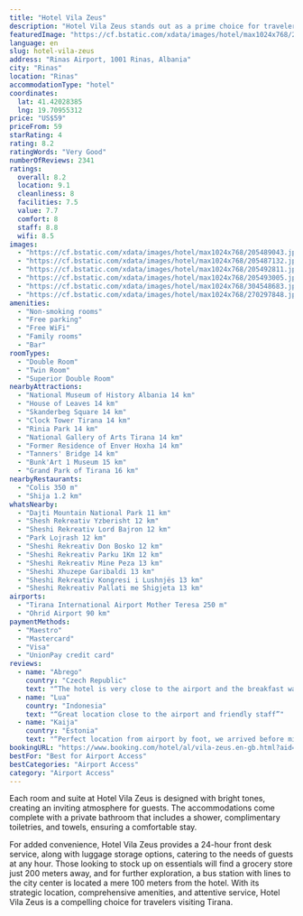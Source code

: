 ```yaml
---
title: "Hotel Vila Zeus"
description: "Hotel Vila Zeus stands out as a prime choice for travelers seeking convenience and comfort right next to Tirana Airport."
featuredImage: "https://cf.bstatic.com/xdata/images/hotel/max1024x768/205489043.jpg?k=6c926b4fe0d1315296b4b1435a665180a6ef88aa7a529074da6092b0f2d51712&o=&hp=1"
language: en
slug: hotel-vila-zeus
address: "Rinas Airport, 1001 Rinas, Albania"
city: "Rinas"
location: "Rinas"
accommodationType: "hotel"
coordinates:
  lat: 41.42028385
  lng: 19.70955312
price: "US$59"
priceFrom: 59
starRating: 4
rating: 8.2
ratingWords: "Very Good"
numberOfReviews: 2341
ratings:
  overall: 8.2
  location: 9.1
  cleanliness: 8
  facilities: 7.5
  value: 7.7
  comfort: 8
  staff: 8.8
  wifi: 8.5
images:
  - "https://cf.bstatic.com/xdata/images/hotel/max1024x768/205489043.jpg?k=6c926b4fe0d1315296b4b1435a665180a6ef88aa7a529074da6092b0f2d51712&o=&hp=1"
  - "https://cf.bstatic.com/xdata/images/hotel/max1024x768/205487132.jpg?k=9d70962be2a322b2e15eab2d5fb8b3c252de776169015eb2fb9748bde748aad1&o=&hp=1"
  - "https://cf.bstatic.com/xdata/images/hotel/max1024x768/205492811.jpg?k=6035692badecc7c8b3edf0c026e79c76812770188616c35e685710cb8e3275b9&o=&hp=1"
  - "https://cf.bstatic.com/xdata/images/hotel/max1024x768/205493005.jpg?k=fef984cb26be379c7f192a025c8706d702b91cc7a7ad9f443b4f198d255ce6e0&o=&hp=1"
  - "https://cf.bstatic.com/xdata/images/hotel/max1024x768/304548683.jpg?k=f722e08e31b33cda98e2d337145b8adbdd829c04ddfe2cf9174bbb9664b7d03d&o=&hp=1"
  - "https://cf.bstatic.com/xdata/images/hotel/max1024x768/270297848.jpg?k=45ce60d9fae781ecbd86b74b78b5cb9b15c1cc045394e8a5456454911f97b44f&o=&hp=1"
amenities:
  - "Non-smoking rooms"
  - "Free parking"
  - "Free WiFi"
  - "Family rooms"
  - "Bar"
roomTypes:
  - "Double Room"
  - "Twin Room"
  - "Superior Double Room"
nearbyAttractions:
  - "National Museum of History Albania 14 km"
  - "House of Leaves 14 km"
  - "Skanderbeg Square 14 km"
  - "Clock Tower Tirana 14 km"
  - "Rinia Park 14 km"
  - "National Gallery of Arts Tirana 14 km"
  - "Former Residence of Enver Hoxha 14 km"
  - "Tanners' Bridge 14 km"
  - "Bunk'Art 1 Museum 15 km"
  - "Grand Park of Tirana 16 km"
nearbyRestaurants:
  - "Colis 350 m"
  - "Shija 1.2 km"
whatsNearby:
  - "Dajti Mountain National Park 11 km"
  - "Shesh Rekreativ Yzberisht 12 km"
  - "Sheshi Rekreativ Lord Bajron 12 km"
  - "Park Lojrash 12 km"
  - "Sheshi Rekreativ Don Bosko 12 km"
  - "Sheshi Rekreativ Parku 1Km 12 km"
  - "Sheshi Rekreativ Mine Peza 13 km"
  - "Sheshi Xhuzepe Garibaldi 13 km"
  - "Sheshi Rekreativ Kongresi i Lushnjës 13 km"
  - "Sheshi Rekreativ Pallati me Shigjeta 13 km"
airports:
  - "Tirana International Airport Mother Teresa 250 m"
  - "Ohrid Airport 90 km"
paymentMethods:
  - "Maestro"
  - "Mastercard"
  - "Visa"
  - "UnionPay credit card"
reviews:
  - name: "Abrego"
    country: "Czech Republic"
    text: "“The hotel is very close to the airport and the breakfast was good.”"
  - name: "Lua"
    country: "Indonesia"
    text: "“Great location close to the airport and friendly staff”"
  - name: "Kaija"
    country: "Estonia"
    text: "“Perfect location from airport by foot, we arrived before midnight with children (7 & 9) to get some good night sleep. Recepionists were wery welcoming and helpful! Thank you! ❤️”"
bookingURL: "https://www.booking.com/hotel/al/vila-zeus.en-gb.html?aid=8035640"
bestFor: "Best for Airport Access"
bestCategories: "Airport Access"
category: "Airport Access"
---
```


Each room and suite at Hotel Vila Zeus is designed with bright tones, creating an inviting atmosphere for guests. The accommodations come complete with a private bathroom that includes a shower, complimentary toiletries, and towels, ensuring a comfortable stay.

For added convenience, Hotel Vila Zeus provides a 24-hour front desk service, along with luggage storage options, catering to the needs of guests at any hour. Those looking to stock up on essentials will find a grocery store just 200 meters away, and for further exploration, a bus station with lines to the city center is located a mere 100 meters from the hotel. With its strategic location, comprehensive amenities, and attentive service, Hotel Vila Zeus is a compelling choice for travelers visiting Tirana.